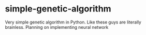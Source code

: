# simple-genetic-algorithm
Very simple genetic algorithm in Python. Like these guys are literally brainless. Planning on implementing neural network

